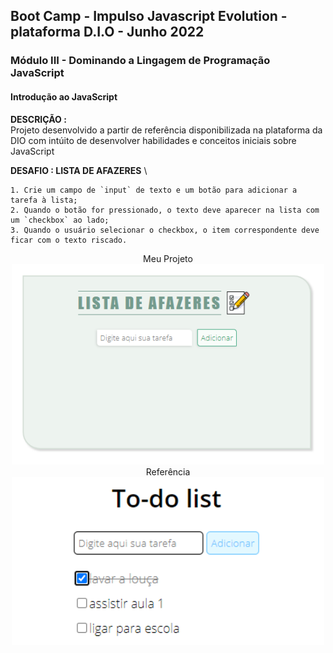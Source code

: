 ##  Boot Camp - Impulso Javascript Evolution - plataforma D.I.O - Junho 2022
### Módulo III - Dominando a Lingagem de Programação JavaScript
#### Introdução ao JavaScript

 **DESCRIÇÃO :** \
 Projeto desenvolvido a partir de referência disponibilizada na plataforma da DIO com intúito de desenvolver habilidades e conceitos 
 iniciais sobre JavaScript

 **DESAFIO : LISTA DE AFAZERES** \

	1. Crie um campo de `input` de texto e um botão para adicionar a tarefa à lista;
	2. Quando o botão for pressionado, o texto deve aparecer na lista com um `checkbox` ao lado;
	3. Quando o usuário selecionar o checkbox, o item correspondente deve ficar com o texto riscado.

<div align="center">
  <div>
    Meu Projeto 
  </div>
  <div>
    <img width="500px" src="https://raw.githubusercontent.com/JoaoCarlosLemos/imagens/main/projeto-lista-de-afazeres.png">
  </div>

  <div>
    Referência
  </div>
  <div>
    <img width="500px" src="https://raw.githubusercontent.com/JoaoCarlosLemos/imagens/main/projeto-to-do-list.png">
  </div>
</div>





